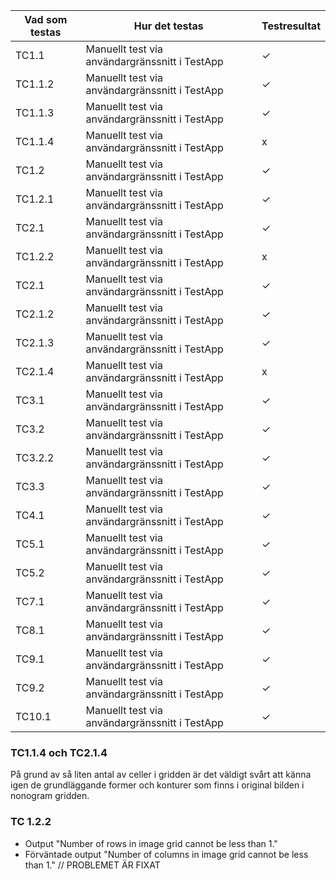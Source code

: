| Vad som testas | Hur det testas | Testresultat |
| -------- | -------- | -------- |
| TC1.1 | Manuellt test via användargränssnitt i TestApp | ✓ |
| TC1.1.2 | Manuellt test via användargränssnitt i TestApp | ✓ |
| TC1.1.3 | Manuellt test via användargränssnitt i TestApp | ✓ |
| TC1.1.4 | Manuellt test via användargränssnitt i TestApp | x |
| TC1.2 | Manuellt test via användargränssnitt i TestApp | ✓ |
| TC1.2.1| Manuellt test via användargränssnitt i TestApp | ✓ |
| TC2.1 | Manuellt test via användargränssnitt i TestApp | ✓ |
| TC1.2.2 | Manuellt test via användargränssnitt i TestApp | x |
| TC2.1 | Manuellt test via användargränssnitt i TestApp | ✓ |
| TC2.1.2 | Manuellt test via användargränssnitt i TestApp | ✓ |
| TC2.1.3 | Manuellt test via användargränssnitt i TestApp | ✓ |
| TC2.1.4 | Manuellt test via användargränssnitt i TestApp | x |
| TC3.1 | Manuellt test via användargränssnitt i TestApp | ✓ |
| TC3.2 | Manuellt test via användargränssnitt i TestApp | ✓ |
| TC3.2.2 | Manuellt test via användargränssnitt i TestApp | ✓ |
| TC3.3 | Manuellt test via användargränssnitt i TestApp | ✓ |
| TC4.1| Manuellt test via användargränssnitt i TestApp | ✓ |
| TC5.1 | Manuellt test via användargränssnitt i TestApp | ✓ |
| TC5.2 | Manuellt test via användargränssnitt i TestApp | ✓ |
| TC7.1 | Manuellt test via användargränssnitt i TestApp | ✓ |
| TC8.1 | Manuellt test via användargränssnitt i TestApp | ✓ |
| TC9.1 | Manuellt test via användargränssnitt i TestApp | ✓ |
| TC9.2 | Manuellt test via användargränssnitt i TestApp | ✓ |
| TC10.1 | Manuellt test via användargränssnitt i TestApp | ✓ |

### TC1.1.4 och TC2.1.4 
På grund av så liten antal av celler i gridden är det väldigt svårt att känna igen de grundläggande former och konturer som finns i original bilden i nonogram gridden.

### TC 1.2.2 
- Output  "Number of rows in image grid cannot be less than 1."
- Förväntade output  "Number of columns in image grid cannot be less than 1."
// PROBLEMET ÄR FIXAT